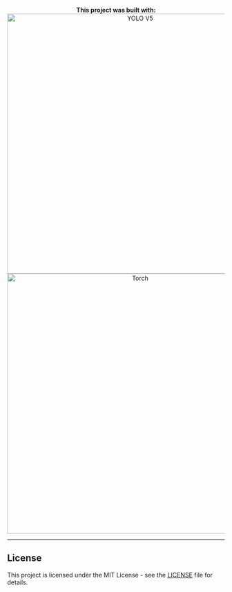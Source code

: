 <p align="center">
  <strong>This project was built with:</strong><br>
  <img src="https://lambdalabs.com/hubfs/static/images/cloud/YOLOv5_banner-1799x309.svg" alt="YOLO V5" width="600">
  <img src="https://upload.wikimedia.org/wikipedia/commons/thumb/c/c6/PyTorch_logo_black.svg/2560px-PyTorch_logo_black.svg.png" alt="Torch" width="600">

  ---


## License

This project is licensed under the MIT License - see the [LICENSE](LICENSE) file for details.
</p>
